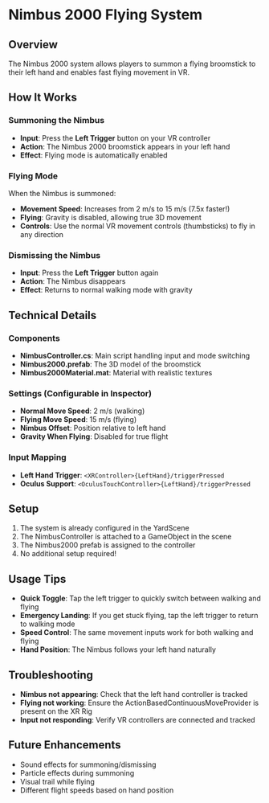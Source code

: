 # Nimbus 2000 Flying System

## Overview
The Nimbus 2000 system allows players to summon a flying broomstick to their left hand and enables fast flying movement in VR.

## How It Works

### Summoning the Nimbus
- **Input**: Press the **Left Trigger** button on your VR controller
- **Action**: The Nimbus 2000 broomstick appears in your left hand
- **Effect**: Flying mode is automatically enabled

### Flying Mode
When the Nimbus is summoned:
- **Movement Speed**: Increases from 2 m/s to 15 m/s (7.5x faster!)
- **Flying**: Gravity is disabled, allowing true 3D movement
- **Controls**: Use the normal VR movement controls (thumbsticks) to fly in any direction

### Dismissing the Nimbus
- **Input**: Press the **Left Trigger** button again
- **Action**: The Nimbus disappears
- **Effect**: Returns to normal walking mode with gravity

## Technical Details

### Components
- **NimbusController.cs**: Main script handling input and mode switching
- **Nimbus2000.prefab**: The 3D model of the broomstick
- **Nimbus2000Material.mat**: Material with realistic textures

### Settings (Configurable in Inspector)
- **Normal Move Speed**: 2 m/s (walking)
- **Flying Move Speed**: 15 m/s (flying)
- **Nimbus Offset**: Position relative to left hand
- **Gravity When Flying**: Disabled for true flight

### Input Mapping
- **Left Hand Trigger**: `<XRController>{LeftHand}/triggerPressed`
- **Oculus Support**: `<OculusTouchController>{LeftHand}/triggerPressed`

## Setup
1. The system is already configured in the YardScene
2. The NimbusController is attached to a GameObject in the scene
3. The Nimbus2000 prefab is assigned to the controller
4. No additional setup required!

## Usage Tips
- **Quick Toggle**: Tap the left trigger to quickly switch between walking and flying
- **Emergency Landing**: If you get stuck flying, tap the left trigger to return to walking mode
- **Speed Control**: The same movement inputs work for both walking and flying
- **Hand Position**: The Nimbus follows your left hand naturally

## Troubleshooting
- **Nimbus not appearing**: Check that the left hand controller is tracked
- **Flying not working**: Ensure the ActionBasedContinuousMoveProvider is present on the XR Rig
- **Input not responding**: Verify VR controllers are connected and tracked

## Future Enhancements
- Sound effects for summoning/dismissing
- Particle effects during summoning
- Visual trail while flying
- Different flight speeds based on hand position 